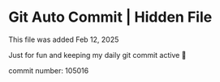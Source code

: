 # Git Auto Commit | Hidden File

This file was added Feb 12, 2025

Just for fun and keeping my daily git commit active 🤪

commit number: 105016
